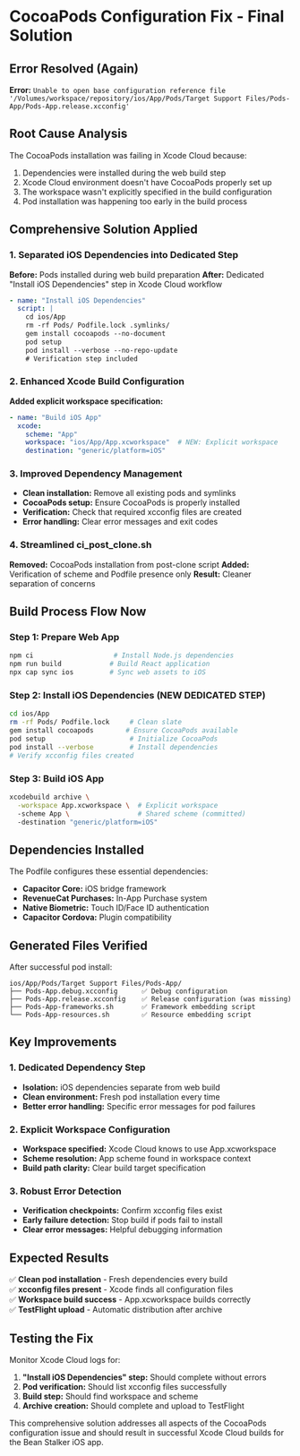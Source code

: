 # CocoaPods Configuration Fix - Final Solution

## Error Resolved (Again)
**Error:** `Unable to open base configuration reference file '/Volumes/workspace/repository/ios/App/Pods/Target Support Files/Pods-App/Pods-App.release.xcconfig'`

## Root Cause Analysis
The CocoaPods installation was failing in Xcode Cloud because:
1. Dependencies were installed during the web build step
2. Xcode Cloud environment doesn't have CocoaPods properly set up
3. The workspace wasn't explicitly specified in the build configuration
4. Pod installation was happening too early in the build process

## Comprehensive Solution Applied

### 1. Separated iOS Dependencies into Dedicated Step
**Before:** Pods installed during web build preparation
**After:** Dedicated "Install iOS Dependencies" step in Xcode Cloud workflow

```yaml
- name: "Install iOS Dependencies"
  script: |
    cd ios/App
    rm -rf Pods/ Podfile.lock .symlinks/
    gem install cocoapods --no-document
    pod setup
    pod install --verbose --no-repo-update
    # Verification step included
```

### 2. Enhanced Xcode Build Configuration
**Added explicit workspace specification:**
```yaml
- name: "Build iOS App"
  xcode:
    scheme: "App"
    workspace: "ios/App/App.xcworkspace"  # NEW: Explicit workspace
    destination: "generic/platform=iOS"
```

### 3. Improved Dependency Management
- **Clean installation:** Remove all existing pods and symlinks
- **CocoaPods setup:** Ensure CocoaPods is properly installed
- **Verification:** Check that required xcconfig files are created
- **Error handling:** Clear error messages and exit codes

### 4. Streamlined ci_post_clone.sh
**Removed:** CocoaPods installation from post-clone script
**Added:** Verification of scheme and Podfile presence only
**Result:** Cleaner separation of concerns

## Build Process Flow Now

### Step 1: Prepare Web App
```bash
npm ci                    # Install Node.js dependencies
npm run build            # Build React application  
npx cap sync ios         # Sync web assets to iOS
```

### Step 2: Install iOS Dependencies (NEW DEDICATED STEP)
```bash
cd ios/App
rm -rf Pods/ Podfile.lock     # Clean slate
gem install cocoapods        # Ensure CocoaPods available
pod setup                     # Initialize CocoaPods
pod install --verbose         # Install dependencies
# Verify xcconfig files created
```

### Step 3: Build iOS App
```bash
xcodebuild archive \
  -workspace App.xcworkspace \  # Explicit workspace
  -scheme App \                 # Shared scheme (committed)
  -destination "generic/platform=iOS"
```

## Dependencies Installed
The Podfile configures these essential dependencies:
- **Capacitor Core:** iOS bridge framework
- **RevenueCat Purchases:** In-App Purchase system
- **Native Biometric:** Touch ID/Face ID authentication
- **Capacitor Cordova:** Plugin compatibility

## Generated Files Verified
After successful pod install:
```
ios/App/Pods/Target Support Files/Pods-App/
├── Pods-App.debug.xcconfig      ✅ Debug configuration
├── Pods-App.release.xcconfig    ✅ Release configuration (was missing)
├── Pods-App-frameworks.sh       ✅ Framework embedding script
└── Pods-App-resources.sh        ✅ Resource embedding script
```

## Key Improvements

### 1. Dedicated Dependency Step
- **Isolation:** iOS dependencies separate from web build
- **Clean environment:** Fresh pod installation every time
- **Better error handling:** Specific error messages for pod failures

### 2. Explicit Workspace Configuration
- **Workspace specified:** Xcode Cloud knows to use App.xcworkspace
- **Scheme resolution:** App scheme found in workspace context
- **Build path clarity:** Clear build target specification

### 3. Robust Error Detection
- **Verification checkpoints:** Confirm xcconfig files exist
- **Early failure detection:** Stop build if pods fail to install
- **Clear error messages:** Helpful debugging information

## Expected Results

✅ **Clean pod installation** - Fresh dependencies every build  
✅ **xcconfig files present** - Xcode finds all configuration files  
✅ **Workspace build success** - App.xcworkspace builds correctly  
✅ **TestFlight upload** - Automatic distribution after archive  

## Testing the Fix

Monitor Xcode Cloud logs for:
1. **"Install iOS Dependencies" step:** Should complete without errors
2. **Pod verification:** Should list xcconfig files successfully
3. **Build step:** Should find workspace and scheme
4. **Archive creation:** Should complete and upload to TestFlight

This comprehensive solution addresses all aspects of the CocoaPods configuration issue and should result in successful Xcode Cloud builds for the Bean Stalker iOS app.